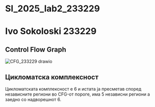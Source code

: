 # SI_2025_lab2_233229

# Ivo Sokoloski 233229

## Control Flow Graph
![CFG_233229 drawio](https://github.com/user-attachments/assets/eb45be5f-5939-4e7a-889f-e7f99bbb40e5)

## Цикломатска комплексност
Цикломатската комплексност е 6 и истата ја пресметав според независните региони во CFG-от пороге, има 5 независни региони а заедно со надворешнот 6.
